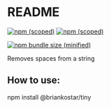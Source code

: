 # README


[![npm (scoped)](https://img.shields.io/npm/v/@bamblehorse/tiny.svg)](https://www.npmjs.com/package/@bamblehorse/tiny)
[![npm (scoped)](https://img.shields.io/npm/v/:package.svg)](https://github.com/briankostar/tiny)

[![npm bundle size (minified)](https://img.shields.io/bundlephobia/min/react.svg)](https://github.com/briankostar/tiny)

Removes spaces from a string

## How to use:
npm install @briankostar/tiny